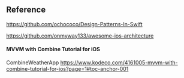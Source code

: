 ## Reference

https://github.com/ochococo/Design-Patterns-In-Swift

https://github.com/onmyway133/awesome-ios-architecture

#### MVVM with Combine Tutorial for iOS

CombineWeatherApp
https://www.kodeco.com/4161005-mvvm-with-combine-tutorial-for-ios?page=1#toc-anchor-001
